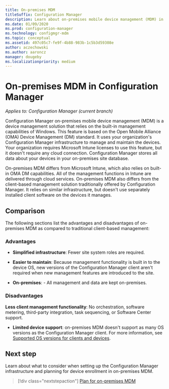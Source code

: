 ```yaml
---
title: On-premises MDM
titleSuffix: Configuration Manager
description: Learn about on-premises mobile device management (MDM) in Configuration Manager
ms.date: 01/09/2020
ms.prod: configuration-manager
ms.technology: configmgr-mdm
ms.topic: conceptual
ms.assetid: 497c05c7-fe9f-4b88-983b-1c5b3d59308e
author: aczechowski
ms.author: aaroncz
manager: dougeby
ms.localizationpriority: medium
---
```


# On-premises MDM in Configuration Manager

*Applies to: Configuration Manager (current branch)*

Configuration Manager on-premises mobile device management (MDM) is a device management solution that relies on the built-in management capabilities of Windows. This feature is based on the Open Mobile Alliance (OMA) Device Management (DM) standard. It uses your organization's Configuration Manager infrastructure to manage and maintain the devices. Your organization requires Microsoft Intune licenses to use this feature, but it doesn't require any cloud connection. Configuration Manager stores all data about your devices in your on-premises site database.

On-premises MDM differs from Microsoft Intune, which also relies on built-in OMA DM capabilities. All of the management functions in Intune are delivered through cloud services. On-premises MDM also differs from the client-based management solution traditionally offered by Configuration Manager. It relies on similar infrastructure, but doesn't use separately installed client software on the devices it manages.  

## Comparison

The following sections list the advantages and disadvantages of on-premises MDM as compared to traditional client-based management:  

### Advantages

- **Simplified infrastructure**: Fewer site system roles are required.

- **Easier to maintain**: Because management functionality is built in to the device OS, new versions of the Configuration Manager client aren't required when new management features are introduced to the site.

- **On-premises**: - All management and data are kept on-premises.

### Disadvantages

**Less client management functionality**: No orchestration, software metering, third-party integration, task sequencing, or Software Center support.

- **Limited device support**: on-premises MDM doesn't support as many OS versions as the Configuration Manager client. For more information, see [Supported OS versions for clients and devices](../../core/plan-design/configs/supported-operating-systems-for-clients-and-devices.md#bkmk_OnpremOS).

## Next step

Learn about what to consider when setting up the Configuration Manager infrastructure and planning for device enrollment in on-premises MDM.

> [!div class="nextstepaction"]
> [Plan for on-premises MDM](../plan-design/plan-on-premises-mdm.md)  
